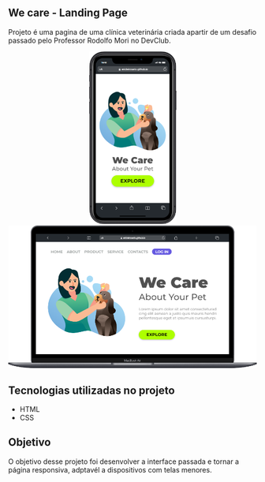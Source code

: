 ## We care - Landing Page

Projeto é uma pagina de uma clínica veterinária criada apartir de um desafio passado pelo Professor Rodolfo Mori no DevClub.

<div align=center>
  <div align=center>
    <img width=177px heigth=auto src="https://github.com/ericleirosario/we-care-landing-page/blob/master/img/mobile.png?raw=true" alt="We Care Mobile"/>
    <img width=600px heigth=auto src="https://github.com/ericleirosario/we-care-landing-page/blob/master/img/desktop.png?raw=true" alt="We Care Desktop"/>
  </div>
</div>

## Tecnologias utilizadas no projeto

- HTML
- CSS

## Objetivo

O objetivo desse projeto foi desenvolver a interface passada e tornar a página responsiva, adptavél a dispositivos com telas menores.
